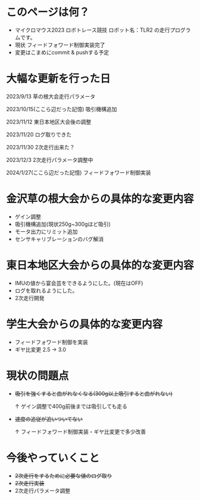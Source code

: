 # このページは何？
  * マイクロマウス2023 ロボトレース競技 ロボット名：TLR2 の走行プログラムです。
  * 現状 フィードフォワード制御実装完了
  * 変更はこまめにcommit & pushする予定

# 大幅な更新を行った日 
2023/9/13 草の根大会走行パラメータ

2023/10/15(ここら辺だった記憶) 吸引機構追加

2023/11/12 東日本地区大会後の調整

2023/11/20 ログ取りできた

2023/11/30 2次走行出来た？

2023/12/3  2次走行パラメータ調整中

2024/1/27(ここら辺だった記憶) フィードフォワード制御実装

# 金沢草の根大会からの具体的な変更内容
  * ゲイン調整
  * 吸引機構追加(現状250g~300gほど吸引)
  * モータ出力にリミット追加
  * センサキャリブレーションのバグ解消

# 東日本地区大会からの具体的な変更内容
  * IMUの値から宴会芸をできるようにした。(現在はOFF)
  * ログを取れるようにした。
  * 2次走行開発

# 学生大会からの具体的な変更内容
  * フィードフォワード制御を実装
  * ギヤ比変更 2.5 → 3.0

# 現状の問題点
  * ~~吸引を強くすると曲がれなくなる(300g以上吸引すると曲がれない)~~

    ↑ ゲイン調整で400g前後までは吸引しても走る

  * ~~速度の追従が追いついてない~~

    ↑ フィードフォワード制御実装・ギヤ比変更で多少改善

# 今後やっていくこと
  * ~~2次走行をするために必要な値のログ取り~~
  * ~~2次走行実装~~
  * 2次走行パラメータ調整